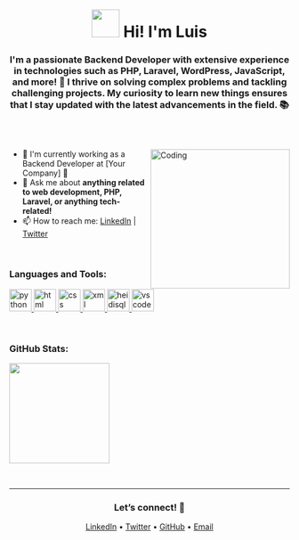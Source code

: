 <h1 align="center">
  <img src="https://cdn-icons-png.flaticon.com/512/2866/2866069.png" width="50" height="50" />
  Hi! I'm Luis
</h1>

<h3 align="center">
  I'm a passionate Backend Developer with extensive experience in technologies such as PHP, Laravel, WordPress, JavaScript, and more! 🚀 I thrive on solving complex problems and tackling challenging projects. My curiosity to learn new things ensures that I stay updated with the latest advancements in the field. 📚
</h3>

<br><br>

<img align="right" alt="Coding" width="250" src="https://media2.giphy.com/media/v1.Y2lkPTc5MGI3NjExMDRhOHRzODhkOXYxbGUxN2Q1dGxxd2Z4a29jaGZsdjhqcTJxYmllOSZlcD12MV9pbnRlcm5hbF9naWZfYnlfaWQmY3Q9Zw/etjjDkzmBbsLS/giphy.gif">

- 🔭 I'm currently working as a Backend Developer at [Your Company] 💼
- 💬 Ask me about **anything related to web development, PHP, Laravel, or anything tech-related!**
- 📫 How to reach me: [LinkedIn](https://www.linkedin.com/in/your-linkedin-profile) | [Twitter](https://twitter.com/your-twitter)

</br>

<h3 align="left">Languages and Tools:</h3>

<p align="left">
  <a href="https://www.python.org/" target="_blank" rel="noreferrer">
    <img src="https://cdn.jsdelivr.net/gh/devicons/devicon/icons/python/python-original.svg" alt="python" width="40" height="40"/>
  </a>
  <a href="https://www.w3schools.com/html/" target="_blank" rel="noreferrer">
    <img src="https://cdn.jsdelivr.net/gh/devicons/devicon/icons/html5/html5-original.svg" alt="html" width="40" height="40"/>
  </a>
  <a href="https://www.w3.org/css/" target="_blank" rel="noreferrer">
    <img src="https://cdn.jsdelivr.net/gh/devicons/devicon/icons/css3/css3-original.svg" alt="css" width="40" height="40"/>
  </a>
  <a href="https://www.w3.org/XML/" target="_blank" rel="noreferrer">
    <img src="https://cdn.jsdelivr.net/gh/devicons/devicon/icons/xml/xml-original.svg" alt="xml" width="40" height="40"/>
  </a>
  <a href="https://www.heidisql.com/" target="_blank" rel="noreferrer">
    <img src="https://cdn.jsdelivr.net/gh/devicons/devicon/icons/heidisql/heidisql-original.svg" alt="heidisql" width="40" height="40"/>
  </a>
  <a href="https://code.visualstudio.com/" target="_blank" rel="noreferrer">
    <img src="https://cdn.jsdelivr.net/gh/devicons/devicon/icons/vscode/vscode-original.svg" alt="vscode" width="40" height="40"/>
  </a>
</p>

</br>

<h3 align="left">GitHub Stats:</h3>

<p align="left">
  <img height="180em" src="https://github-readme-stats.vercel.app/api?username=lewi07&show_icons=true&hide_border=true&count_private=true&hide=prs&theme=radical" />
</p>

</br>

---

<h3 align="center">Let’s connect! 🤝</h3>
<p align="center">
  <a href="https://www.linkedin.com/in/your-linkedin-profile" target="_blank">LinkedIn</a> • 
  <a href="https://twitter.com/your-twitter" target="_blank">Twitter</a> • 
  <a href="https://github.com/lewi07" target="_blank">GitHub</a> • 
  <a href="mailto:vargasverdejoluis@gmail.com">Email</a>
</p>
